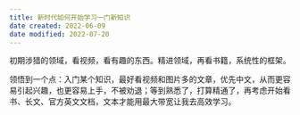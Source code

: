 ```yaml
---
title: 新时代如何开始学习一门新知识
date created: 2022-06-09
date modified: 2022-07-20
---
```


初期涉猎的领域，看视频，看有趣的东西。精进领域，再看书籍，系统性的框架。

领悟到一个点：入门某个知识，最好看视频和图片多的文章，优先中文，从而更容易引起兴趣，也更容易上手，不被劝退；等到熟悉了，打算精通了，再考虑开始看书、长文、官方英文文档，文本才能用最大带宽让我去高效学习。
